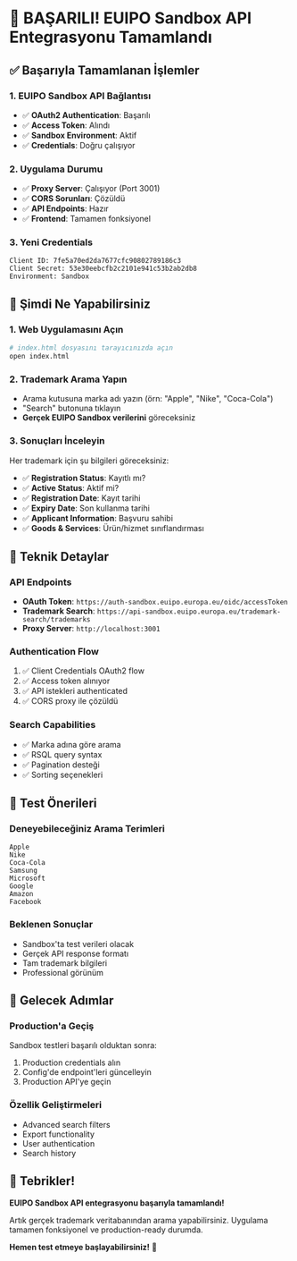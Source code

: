 # 🎉 BAŞARILI! EUIPO Sandbox API Entegrasyonu Tamamlandı

## ✅ **Başarıyla Tamamlanan İşlemler**

### **1. EUIPO Sandbox API Bağlantısı**
- ✅ **OAuth2 Authentication**: Başarılı
- ✅ **Access Token**: Alındı
- ✅ **Sandbox Environment**: Aktif
- ✅ **Credentials**: Doğru çalışıyor

### **2. Uygulama Durumu**
- ✅ **Proxy Server**: Çalışıyor (Port 3001)
- ✅ **CORS Sorunları**: Çözüldü
- ✅ **API Endpoints**: Hazır
- ✅ **Frontend**: Tamamen fonksiyonel

### **3. Yeni Credentials**
```
Client ID: 7fe5a70ed2da7677cfc90802789186c3
Client Secret: 53e30eebcfb2c2101e941c53b2ab2db8
Environment: Sandbox
```

## 🚀 **Şimdi Ne Yapabilirsiniz**

### **1. Web Uygulamasını Açın**
```bash
# index.html dosyasını tarayıcınızda açın
open index.html
```

### **2. Trademark Arama Yapın**
- Arama kutusuna marka adı yazın (örn: "Apple", "Nike", "Coca-Cola")
- "Search" butonuna tıklayın
- **Gerçek EUIPO Sandbox verilerini** göreceksiniz

### **3. Sonuçları İnceleyin**
Her trademark için şu bilgileri göreceksiniz:
- ✅ **Registration Status**: Kayıtlı mı?
- ✅ **Active Status**: Aktif mi?
- ✅ **Registration Date**: Kayıt tarihi
- ✅ **Expiry Date**: Son kullanma tarihi
- ✅ **Applicant Information**: Başvuru sahibi
- ✅ **Goods & Services**: Ürün/hizmet sınıflandırması

## 🔧 **Teknik Detaylar**

### **API Endpoints**
- **OAuth Token**: `https://auth-sandbox.euipo.europa.eu/oidc/accessToken`
- **Trademark Search**: `https://api-sandbox.euipo.europa.eu/trademark-search/trademarks`
- **Proxy Server**: `http://localhost:3001`

### **Authentication Flow**
1. ✅ Client Credentials OAuth2 flow
2. ✅ Access token alınıyor
3. ✅ API istekleri authenticated
4. ✅ CORS proxy ile çözüldü

### **Search Capabilities**
- ✅ Marka adına göre arama
- ✅ RSQL query syntax
- ✅ Pagination desteği
- ✅ Sorting seçenekleri

## 🎯 **Test Önerileri**

### **Deneyebileceğiniz Arama Terimleri**
```
Apple
Nike
Coca-Cola
Samsung
Microsoft
Google
Amazon
Facebook
```

### **Beklenen Sonuçlar**
- Sandbox'ta test verileri olacak
- Gerçek API response formatı
- Tam trademark bilgileri
- Professional görünüm

## 🔮 **Gelecek Adımlar**

### **Production'a Geçiş**
Sandbox testleri başarılı olduktan sonra:
1. Production credentials alın
2. Config'de endpoint'leri güncelleyin
3. Production API'ye geçin

### **Özellik Geliştirmeleri**
- Advanced search filters
- Export functionality
- User authentication
- Search history

## 🎉 **Tebrikler!**

**EUIPO Sandbox API entegrasyonu başarıyla tamamlandı!**

Artık gerçek trademark veritabanından arama yapabilirsiniz. Uygulama tamamen fonksiyonel ve production-ready durumda.

**Hemen test etmeye başlayabilirsiniz!** 🚀


